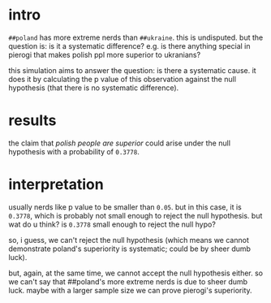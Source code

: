 # intro

`##poland` has more extreme nerds than `##ukraine`.  this is undisputed.  but
the question is: is it a systematic difference?  e.g. is there anything special
in pierogi that makes polish ppl more superior to ukranians?

this simulation aims to answer the question:  is there a systematic cause.  it
does it by calculating the p value of this observation against the null
hypothesis (that there is no systematic difference).

# results

the claim that _polish people are superior_ could arise under the null
hypothesis with a probability of `0.3778`.

# interpretation

usually nerds like p value to be smaller than `0.05`.  but in this case, it is
`0.3778`, which is probably not small enough to reject the null hypothesis.
but wat do u think?  is `0.3778` small enough to reject the null hypo?

so, i guess, we can't reject the null hypothesis (which means we cannot
demonstrate poland's superiority is systematic; could be by sheer dumb luck).

but, again, at the same time, we cannot accept the null hypothesis either.  so
we can't say that ##poland's more extreme nerds is due to sheer dumb luck.
maybe with a larger sample size we can prove pierogi's superiority.
